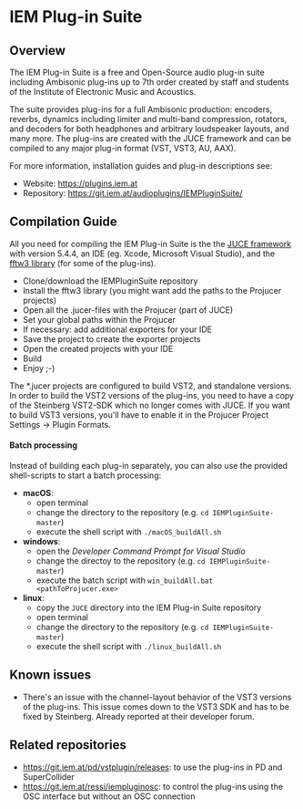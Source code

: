 #  IEM Plug-in Suite
## Overview
The IEM Plug-in Suite is a free and Open-Source audio plug-in suite including Ambisonic plug-ins up to 7th order created by staff and students of the Institute of Electronic Music and Acoustics.

The suite provides plug-ins for a full Ambisonic production: encoders, reverbs, dynamics including limiter and multi-band compression, rotators, and decoders for both headphones and arbitrary loudspeaker layouts, and many more. The plug-ins are created with the JUCE framework and can be compiled to any major plug-in format (VST, VST3, AU, AAX).


For more information, installation guides and plug-in descriptions see:
- Website: https://plugins.iem.at
- Repository: https://git.iem.at/audioplugins/IEMPluginSuite/


## Compilation Guide
All you need for compiling the IEM Plug-in Suite is the the [JUCE framework](https://juce.com) with version 5.4.4, an IDE (eg. Xcode, Microsoft Visual Studio), and the [fftw3 library](http://fftw.org) (for some of the plug-ins).

- Clone/download the IEMPluginSuite repository
- Install the fftw3 library (you might want add the paths to the Projucer projects)
- Open all the .jucer-files with the Projucer (part of JUCE)
- Set your global paths within the Projucer
- If necessary: add additional exporters for your IDE
- Save the project to create the exporter projects
- Open the created projects with your IDE
- Build
- Enjoy ;-)

The *.jucer projects are configured to build VST2,  and standalone versions. In order to build the VST2 versions of the plug-ins, you need to have a copy of the Steinberg VST2-SDK which no longer comes with JUCE. If you want to build VST3 versions, you'll have to enable it in the Projucer Project Settings -> Plugin Formats.

#### Batch processing
Instead of building each plug-in separately, you can also use the provided shell-scripts to start a batch processing:
- **macOS**:
    - open terminal
    - change the directory to the repository (e.g. `cd IEMPluginSuite-master`)
    - execute the shell script with `./macOS_buildAll.sh`
- **windows**:
    - open the *Developer Command Prompt for Visual Studio*
    - change the directoy to the repository (e.g. `cd IEMPluginSuite-master`)
    - execute the batch script with `win_buildAll.bat <pathToProjucer.exe>`
- **linux**:
    - copy the `JUCE` directory into the IEM Plug-in Suite repository
    - open terminal
    - change the directory to the repository (e.g. `cd IEMPluginSuite-master`)
    - execute the shell script with `./linux_buildAll.sh`

## Known issues
- There's an issue with the channel-layout behavior of the VST3 versions of the plug-ins. This issue comes down to the VST3 SDK and has to be fixed by Steinberg. Already reported at their developer forum.

## Related repositories
- https://git.iem.at/pd/vstplugin/releases: to use the plug-ins in PD and SuperCollider
- https://git.iem.at/ressi/iempluginosc: to control the plug-ins using the OSC interface but without an OSC connection

